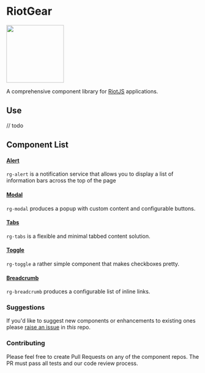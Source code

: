 # RiotGear

<img src="https://avatars0.githubusercontent.com/u/12480998?v=3&s=200" width="150pxpx">

A comprehensive component library for <a href="https://muut.com/riotjs/">RiotJS</a> applications.

## Use

// todo

## Component List

#### <a href="https://github.com/RiotGear/rg-alert">Alert</a>
`rg-alert` is a notification service that allows you to display a list of information bars across the top of the page

#### <a href="https://github.com/RiotGear/rg-modal">Modal</a>
`rg-modal` produces a popup with custom content and configurable buttons.

#### <a href="https://github.com/RiotGear/rg-tabs">Tabs</a>
`rg-tabs` is a flexible and minimal tabbed content solution.

#### <a href="https://github.com/RiotGear/rg-toggle">Toggle</a>
`rg-toggle` a rather simple component that makes checkboxes pretty.

#### <a href="https://github.com/RiotGear/rg-breadcrumb">Breadcrumb</a>
`rg-breadcrumb` produces a configurable list of inline links.


### Suggestions

If you'd like to suggest new components or enhancements to existing ones please <a href="https://github.com/RiotGear/RiotGear/issues">raise an issue</a> in *this* repo.

### Contributing

Please feel free to create Pull Requests on any of the component repos. The PR must pass all tests and our code review process.
